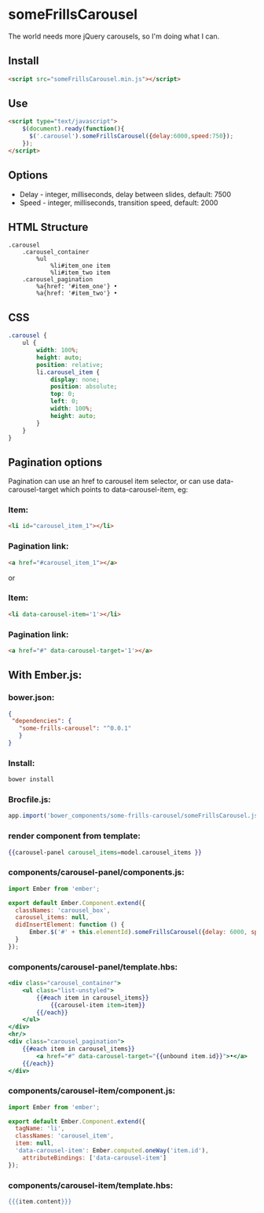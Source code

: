 someFrillsCarousel
==================

The world needs more jQuery carousels, so I'm doing what I can.

Install
-------

``` html
<script src="someFrillsCarousel.min.js"></script>
```

Use
---

``` html
<script type="text/javascript">
    $(document).ready(function(){ 
      $('.carousel').someFrillsCarousel({delay:6000,speed:750}); 
    });
</script> 
```

Options
-------
- Delay - integer, milliseconds, delay between slides, default: 7500
- Speed - integer, milliseconds, transition speed, default: 2000 

HTML Structure 
--------------

``` haml
.carousel
	.carousel_container
		%ul
			%li#item_one item
			%li#item_two item
	.carousel_pagination
		%a{href: '#item_one'} •				
		%a{href: '#item_two'} •				
```

CSS
---

``` scss
.carousel {
	ul {
		width: 100%;
		height: auto;
		position: relative;
		li.carousel_item {
			display: none;
			position: absolute;
			top: 0;
			left: 0;
			width: 100%;
			height: auto;
		}
	}
}
```


Pagination options
------------------
Pagination can use an href to carousel item selector, or can use data-carousel-target which points to data-carousel-item,
eg: 

### Item: 

``` html
<li id="carousel_item_1"></li>
```

### Pagination link: 

```  html
<a href="#carousel_item_1"></a>
```

or

### Item: 

``` html 
<li data-carousel-item='1'></li>
```

### Pagination link: 

``` html 
<a href="#" data-carousel-target='1'></a>
```

With Ember.js:
--------------

### bower.json:

 ``` json 
{
  "dependencies": {
    "some-frills-carousel": "^0.0.1"
	}
}
```

### Install:

``` bash
bower install
```

### Brocfile.js:
``` javascript
app.import('bower_components/some-frills-carousel/someFrillsCarousel.js');
```

### render component from template:

``` handlebars
{{carousel-panel carousel_items=model.carousel_items }}
```

### components/carousel-panel/components.js:

``` javascript
import Ember from 'ember';

export default Ember.Component.extend({
  classNames: 'carousel_box',
  carousel_items: null,
  didInsertElement: function () {
	  Ember.$('#' + this.elementId).someFrillsCarousel({delay: 6000, speed: 750}); 
  }
});
```

### components/carousel-panel/template.hbs:

``` handlebars
<div class="carousel_container">
	<ul class="list-unstyled">
		{{#each item in carousel_items}}
			{{carousel-item item=item}}
		{{/each}}
	</ul>
</div>
<hr/>
<div class="carousel_pagination">
	{{#each item in carousel_items}}
		<a href="#" data-carousel-target="{{unbound item.id}}">•</a>
	{{/each}}
</div>
```

### components/carousel-item/component.js:

``` javascript
import Ember from 'ember';

export default Ember.Component.extend({
  tagName: 'li',
  classNames: 'carousel_item',
  item: null,
  'data-carousel-item': Ember.computed.oneWay('item.id'),
	attributeBindings: ['data-carousel-item']
});
```

### components/carousel-item/template.hbs:

``` handlebars
{{{item.content}}}
```
